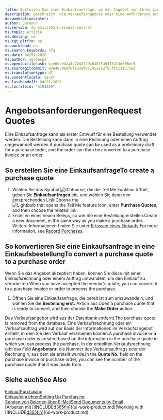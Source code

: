 ```yaml
---
title: Erstellen Sie eine Einkaufsanfrage, um ein Angebot von Ihrem Lieferanten anzufordern | Microsoft Docs
description: Beschreibt, wie Verkaufsangebote oder eine Anforderung erstellt wird, um Ihr Angebot zu erfassen, um unter bestimmten Bedingungen einem Debitoren zu verkaufen.
documentationcenter: ''
author: SorenGP
ms.service: dynamics365-business-central
ms.topic: article
ms.devlang: na
ms.tgt_pltfrm: na
ms.workload: na
ms.search.keywords: rfq
ms.date: 04/01/2020
ms.author: sgroespe
ms.openlocfilehash: bae0ddeb2a3b22d4f29c04628a54754f4d608ec9
ms.sourcegitcommit: 88e4b30eaf6fa32af0c1452ce2f85ff1111c75e2
ms.translationtype: HT
ms.contentlocale: de-AT
ms.lasthandoff: 04/01/2020
ms.locfileid: "3191036"
---
```

# <a name="request-quotes"></a><span data-ttu-id="be9e8-103">Angebotsanforderungen</span><span class="sxs-lookup"><span data-stu-id="be9e8-103">Request Quotes</span></span>
<span data-ttu-id="be9e8-104">Eine Einkaufsanfrage kann als erster Entwurf für eine Bestellung verwendet werden. Die Bestellung kann dann in eine Rechnung oder einen Auftrag umgewandelt werden.</span><span class="sxs-lookup"><span data-stu-id="be9e8-104">A purchase quote can be used as a preliminary draft for a purchase order, and the order can then be converted to a purchase invoice or an order.</span></span>


## <a name="to-create-a-purchase-quote"></a><span data-ttu-id="be9e8-105">So erstellen Sie eine Einkaufsanfrage</span><span class="sxs-lookup"><span data-stu-id="be9e8-105">To create a purchase quote</span></span>
1. <span data-ttu-id="be9e8-106">Wählen Sie das Symbol ![Glühbirne, die die Tell Me Funktion öffnet](media/ui-search/search_small.png "Tell Me-Funktion"), geben Sie **Einkaufsanfragen** ein, und wählen Sie dann den entsprechenden Link.</span><span class="sxs-lookup"><span data-stu-id="be9e8-106">Choose the ![Lightbulb that opens the Tell Me feature](media/ui-search/search_small.png "Tell me what you want to do") icon, enter **Purchase Quotes**, and then choose the related link.</span></span>
2. <span data-ttu-id="be9e8-107">Erstellen eines neuen Belegs, so wie Sie eine Bestellung erstellen.</span><span class="sxs-lookup"><span data-stu-id="be9e8-107">Create a new document, in the same way as you make a purchase order.</span></span> <span data-ttu-id="be9e8-108">Weitere Informationen finden Sie unter [Erfassen eines Einkaufs](purchasing-how-record-purchases.md).</span><span class="sxs-lookup"><span data-stu-id="be9e8-108">For more information, see [Record Purchases](purchasing-how-record-purchases.md).</span></span>

## <a name="to-convert-a-purchase-quote-to-a-purchase-order"></a><span data-ttu-id="be9e8-109">So konvertieren Sie eine Einkaufsanfrage in eine Einkaufsbestellung</span><span class="sxs-lookup"><span data-stu-id="be9e8-109">To convert a purchase quote to a purchase order</span></span>
<span data-ttu-id="be9e8-110">Wenn Sie das Angebot akzeptiert haben, können Sie diese mit einer Einkaufsrechnung oder einem Auftrag umwandeln, um den Einkauf zu verarbeiten.</span><span class="sxs-lookup"><span data-stu-id="be9e8-110">When you have accepted the vendor's quote, you can convert it to a purchase invoice or order to process the purchase.</span></span>

1. <span data-ttu-id="be9e8-111">Öffnen Sie eine Einkaufsanfrage, die bereit ist zum umzuwandeln, und wählen Sie die **Bestellung erst.** Aktion aus.</span><span class="sxs-lookup"><span data-stu-id="be9e8-111">Open a purchase quote that is ready to convert, and then choose the **Make Order** action.</span></span>

<span data-ttu-id="be9e8-112">Das Verkaufsangebot wird aus der Datenbank entfernt.</span><span class="sxs-lookup"><span data-stu-id="be9e8-112">The purchase quote is removed from the database.</span></span> <span data-ttu-id="be9e8-113">Eine Verkaufsrechnung oder ein Verkaufsauftrag wird auf der Basis der Informationen im Verkaufsangebot erstellt, in dem Sie den Verkauf verarbeiten können.</span><span class="sxs-lookup"><span data-stu-id="be9e8-113">A purchase invoice or a purchase order is created based on the information in the purchase quote in which you can process the purchase.</span></span> <span data-ttu-id="be9e8-114">In der erstellten Verkaufsrechnung gibt das Feld **Angebotsnr.** die Nummer des Verkaufsauftrags oder der Rechnung  n, aus dem sie erstellt wurde.</span><span class="sxs-lookup"><span data-stu-id="be9e8-114">In the **Quote No.** field on the purchase invoice or purchase order, you can see the number of the purchase quote that it was made from.</span></span>

## <a name="see-also"></a><span data-ttu-id="be9e8-115">Siehe auch</span><span class="sxs-lookup"><span data-stu-id="be9e8-115">See Also</span></span>
[<span data-ttu-id="be9e8-116">Einkauf</span><span class="sxs-lookup"><span data-stu-id="be9e8-116">Purchasing</span></span>](purchasing-manage-purchasing.md)  
[<span data-ttu-id="be9e8-117">Einkaufeinrichten</span><span class="sxs-lookup"><span data-stu-id="be9e8-117">Setting Up Purchasing</span></span>](purchasing-setup-purchasing.md)  
[<span data-ttu-id="be9e8-118">Senden von Belegen über E-Mail</span><span class="sxs-lookup"><span data-stu-id="be9e8-118">Send Documents by Email</span></span>](ui-how-send-documents-email.md)  
<span data-ttu-id="be9e8-119">[Arbeiten mit [!INCLUDE[d365fin](includes/d365fin_md.md)]](ui-work-product.md)</span><span class="sxs-lookup"><span data-stu-id="be9e8-119">[Working with [!INCLUDE[d365fin](includes/d365fin_md.md)]](ui-work-product.md)</span></span>
